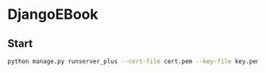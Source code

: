 # DjangoEBook

## Start
```bash
python manage.py runserver_plus --cert-file cert.pem --key-file key.pem
```
